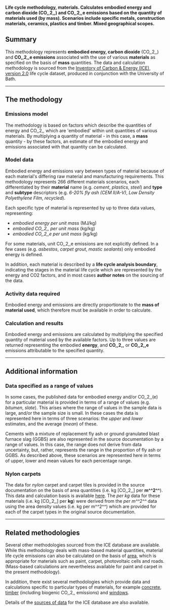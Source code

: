 **Life cycle methodology, materials. Calculates embodied energy and
carbon dioxide (CO,,2,,) and CO,,2,,e emissions based on the quantity of
materials used (by mass). Scenarios include specific metals,
construction materials, ceramics, plastics and timber. Mixed
geographical scopes.**

## Summary

This methodology represents **embodied energy, carbon dioxide**
(CO,,2,,) and **CO,,2,,e emissions** associated with the use of various
**materials** as specified on the basis of **mass** quantities. The data
and calculation methodology is sourced from the [Inventory of Carbon &
Energy (ICE), version 2.0](http://people.bath.ac.uk/cj219/) life cycle
dataset, produced in conjunction with the University of Bath.

-----

## The methodology

### Emissions model

The methodology is based on factors which describe the quantities of
energy and CO,,2,, which are 'embodied' within unit quantities of
various materials. By multiplying a quantity of material - in this case,
a **mass** quantity - by these factors, an estimate of the embodied
energy and emissions associated with that quantity can be calculated.

### Model data

Embodied energy and emissions vary between types of material because of
each material's differing raw material and manufacturing requirements.
This methodology represents 266 different materials scenarios, each
differentiated by their **material** name (e.g. *cement*, *plastics*,
*steel*) and **type** and **subtype** descriptors (e.g. *6-20% fly ash
(CEM II/A-V)*, *Low Density Polyethylene Film*, *recycled*).

Each specific type of material is represented by up to three data
values, representing:

  - *embodied energy per unit mass* (MJ/kg)
  - *embodied CO,,2,, per unit mass* (kg/kg)
  - *embodied CO,,2,,e per unit mass* (kg/kg)

For some materials, unit CO,,2,,e emissions are not explicitly defined.
In a few cases (e.g. *asbestos*, *carpet grout*, *mastic sealants*) only
embodied energy is defined.

In addition, each material is described by a **life cycle analysis
boundary**, indicating the stages in the material life cycle which are
represented by the energy and CO2 factors, and in most cases **author
notes** on the sourcing of the data.

### Activity data required

Embodied energy and emissions are directly proportionate to the **mass
of material used**, which therefore must be available in order to
calculate.

### Calculation and results

Embodied energy and emissions are calculated by multiplying the
specified quantity of material used by the available factors. Up to
three values are returned representing the embodied **energy**, and
**CO,,2,,** or **CO,,2,,e** emissions attributable to the specified
quantity.

-----

## Additional information

### Data specified as a range of values

In some cases, the published data for embodied energy and/or CO,,2,,(e)
for a particular material is provided in terms of a range of values
(e.g. *bitumen*, *slate*). This arises where the range of values in the
sample data is large, and/or the sample size is small. In these cases
the data is represented here in terms of three scenarios: the *upper*
and *lower* estimates, and the average (*mean*) of these.

Cements with a mixture of replacement fly ash or ground granulated blast
furnace slag (GGBS) are also represented in the source documentation by
a range of values. In this case, the range does not derive from data
uncertainty, but, rather, represents the range in the proportion of fly
ash or GGBS. As described above, these scenarios are represented here in
terms of upper, lower and mean values for each percentage range.

### Nylon carpets

The data for *nylon* carpet and carpet tiles is provided in the source
documentation on the basis of area quantities (i.e. kg \[CO,,2,,\] per
**m^^2^^**). This data and calculation basis is available
[here](ICE_v2_by_area). The *per kg* data for these materials (i.e. kg
\[CO,,2,,\] per **kg**) were derived from the *per m^^2^^* data using
the area density values (i.e. kg per m^^2^^) which are provided for each
of the carpet types in the original source documentation.

-----

## Related methodologies

Several other methodologies sourced from the ICE database are available.
While this methodology deals with mass-based material quantities,
material life cycle emissions can also be calculated on the basis of
[area](ICE_v2_by_area), which is appropriate for materials such as
paint, carpet, photovoltaic cells and roads. (Mass-based calculations
are nevertheless available for paint and carpet in the present
methodology).

In addition, there exist several methodologies which provide data and
calculations specific to particular types of materials, for example
[concrete](ICE_v2_concrete), [timber](ICE_v2_timber) (including biogenic
CO,,2,, emissions) and [windows](ICE_v2_windows).

Details of the [sources of data](ICE_v2_references) for the ICE database
are also available.
